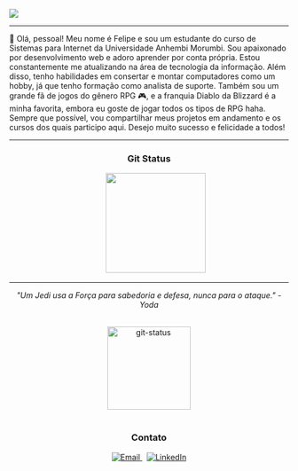 ![](https://komarev.com/ghpvc/?username=fecodebr)

---
<p> 👋 Olá, pessoal! Meu nome é Felipe e sou um estudante do curso de Sistemas para Internet da Universidade Anhembi Morumbi. Sou apaixonado por desenvolvimento web e adoro aprender por conta própria. Estou constantemente me atualizando na área de tecnologia da informação. Além disso, tenho habilidades em consertar e montar computadores como um hobby, já que tenho formação como analista de suporte. Também sou um grande fã de jogos do gênero RPG 🎮, e a franquia Diablo da Blizzard é a minha favorita, embora eu goste de jogar todos os tipos de RPG haha. Sempre que possível, vou compartilhar meus projetos em andamento e os cursos dos quais participo aqui. Desejo muito sucesso e felicidade a todos!
</p>

---

<div align="center">  
  <!-- GitStatus-->
  <h3>Git Status</h3>  
  <div>
    &nbsp;&nbsp;&nbsp;&nbsp;&nbsp;
    <a href="https://github.com/felipe-ssantos">
      <img height="180em" src="https://github-readme-stats.vercel.app/api/top-langs/?username=felipe-ssantos&layout=compact&langs_count=7&theme=dark"/>
    </a>
  </div>
  <hr>
  <p><i> "Um Jedi usa a Força para sabedoria e defesa, nunca para o ataque." - Yoda </i></p>
  <br>
    <div>
      <center>
        <img style="width: 150px; height: 150px;" align="center" alt="git-status" src="https://i.imgur.com/AhqT5La.png">
      </center>
  </div>

<br>

<div align="center">
  <h3>Contato</h3>
  <a href="mailto:felipesilveirasantos.contato@gmail.com">
    <img src="https://img.shields.io/badge/-Gmail-%23333?style=for-the-badge&logo=gmail&logoColor=white" target="_blank" alt="Email">
  </a>
  &nbsp;
  <a href="https://www.linkedin.com/in/nfssantos/" target="_blank">
    <img src="https://img.shields.io/badge/-LinkedIn-%230077B5?style=for-the-badge&logo=linkedin&logoColor=white" target="_blank" alt="LinkedIn">
  </a>
</div>
